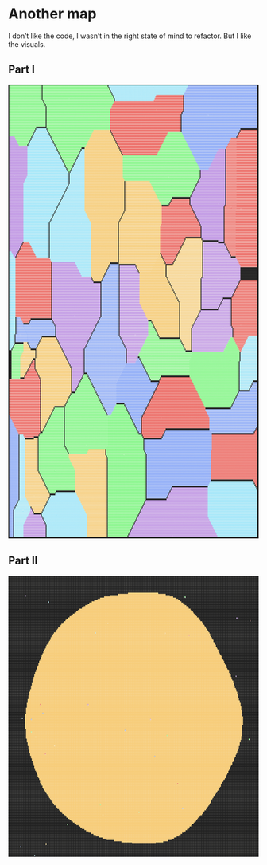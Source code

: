 # Another map

I don’t like the code, I wasn’t in the right state of mind to refactor. But I like the visuals.

## Part I

![](assets/part-1.png)

## Part II

![](assets/part-2.png)